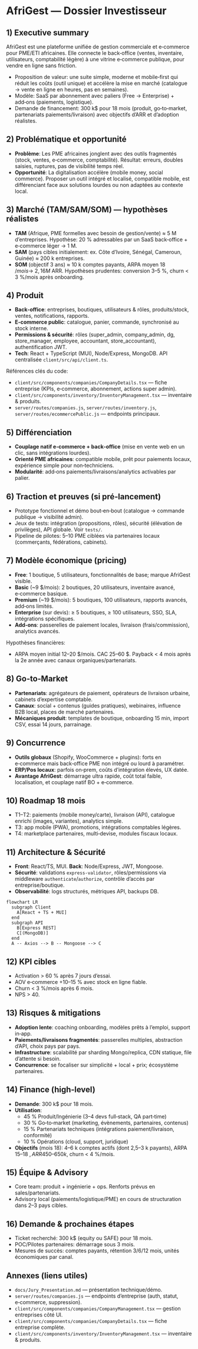# AfriGest — Dossier Investisseur

## 1) Executive summary
AfriGest est une plateforme unifiée de gestion commerciale et e‑commerce pour PME/ETI africaines. Elle connecte le back‑office (ventes, inventaire, utilisateurs, comptabilité légère) à une vitrine e‑commerce publique, pour vendre en ligne sans friction.

- Proposition de valeur: une suite simple, moderne et mobile‑first qui réduit les coûts (outil unique) et accélère la mise en marché (catalogue → vente en ligne en heures, pas en semaines).
- Modèle: SaaS par abonnement avec paliers (Free → Enterprise) + add‑ons (paiements, logistique).
- Demande de financement: 300 k$ pour 18 mois (produit, go‑to‑market, partenariats paiements/livraison) avec objectifs d’ARR et d’adoption réalistes.

## 2) Problématique et opportunité
- **Problème**: Les PME africaines jonglent avec des outils fragmentés (stock, ventes, e‑commerce, comptabilité). Résultat: erreurs, doubles saisies, ruptures, pas de visibilité temps réel.
- **Opportunité**: La digitalisation accélère (mobile money, social commerce). Proposer un outil intégré et localisé, compatible mobile, est différenciant face aux solutions lourdes ou non adaptées au contexte local.

## 3) Marché (TAM/SAM/SOM) — hypothèses réalistes
- **TAM** (Afrique, PME formelles avec besoin de gestion/vente) ≈ 5 M d’entreprises. Hypothèse: 20 % adressables par un SaaS back‑office + e‑commerce léger → 1 M.
- **SAM** (pays cibles initialement: ex. Côte d’Ivoire, Sénégal, Cameroun, Guinée) ≈ 200 k entreprises.
- **SOM** (objectif 3 ans) ≈ 10 k comptes payants, ARPA moyen 18 $/mois → ~2,16 M$ ARR. Hypothèses prudentes: conversion 3–5 %, churn < 3 %/mois après onboarding.

## 4) Produit
- **Back‑office**: entreprises, boutiques, utilisateurs & rôles, produits/stock, ventes, notifications, rapports.
- **E‑commerce public**: catalogue, panier, commande, synchronisé au stock interne.
- **Permissions & sécurité**: rôles (super_admin, company_admin, dg, store_manager, employee, accountant, store_accountant), authentification JWT.
- **Tech**: React + TypeScript (MUI), Node/Express, MongoDB. API centralisée `client/src/api/client.ts`.

Références clés du code:
- `client/src/components/companies/CompanyDetails.tsx` — fiche entreprise (KPIs, e‑commerce, abonnement, actions super admin).
- `client/src/components/inventory/InventoryManagement.tsx` — inventaire & produits.
- `server/routes/companies.js`, `server/routes/inventory.js`, `server/routes/ecommercePublic.js` — endpoints principaux.

## 5) Différenciation
- **Couplage natif e‑commerce + back‑office** (mise en vente web en un clic, sans intégrations lourdes).
- **Orienté PME africaines**: compatible mobile, prêt pour paiements locaux, expérience simple pour non‑techniciens.
- **Modularité**: add‑ons paiements/livraisons/analytics activables par palier.

## 6) Traction et preuves (si pré‑lancement)
- Prototype fonctionnel et démo bout‑en‑bout (catalogue → commande publique → visibilité admin).
- Jeux de tests: intégration (propositions, rôles), sécurité (élévation de privilèges), API globale. Voir `tests/`.
- Pipeline de pilotes: 5–10 PME ciblées via partenaires locaux (commerçants, fédérations, cabinets).

## 7) Modèle économique (pricing)
- **Free**: 1 boutique, 5 utilisateurs, fonctionnalités de base; marque AfriGest visible.
- **Basic** (~9 $/mois): 2 boutiques, 20 utilisateurs, inventaire avancé, e‑commerce basique.
- **Premium** (~19 $/mois): 5 boutiques, 100 utilisateurs, rapports avancés, add‑ons limités.
- **Enterprise** (sur devis): ≥ 5 boutiques, ≥ 100 utilisateurs, SSO, SLA, intégrations spécifiques.
- **Add‑ons**: passerelles de paiement locales, livraison (frais/commission), analytics avancés.

Hypothèses financières:
- ARPA moyen initial 12–20 $/mois. CAC 25–60 $. Payback < 4 mois après la 2e année avec canaux organiques/partenariats.

## 8) Go‑to‑Market
- **Partenariats**: agrégateurs de paiement, opérateurs de livraison urbaine, cabinets d’expertise comptable.
- **Canaux**: social + contenus (guides pratiques), webinaires, influence B2B local, places de marché partenaires.
- **Mécaniques produit**: templates de boutique, onboarding 15 min, import CSV, essai 14 jours, parrainage.

## 9) Concurrence
- **Outils globaux** (Shopify, WooCommerce + plugins): forts en e‑commerce mais back‑office PME non intégré ou lourd à paramétrer.
- **ERP/Pos locaux**: parfois on‑prem, coûts d’intégration élevés, UX datée.
- **Avantage AfriGest**: démarrage ultra rapide, coût total faible, localisation, et couplage natif BO + e‑commerce.

## 10) Roadmap 18 mois
- T1–T2: paiements (mobile money/carte), livraison (API), catalogue enrichi (images, variantes), analytics simple.
- T3: app mobile (PWA), promotions, intégrations comptables légères.
- T4: marketplace partenaires, multi‑devise, modules fiscaux locaux.

## 11) Architecture & Sécurité
- **Front**: React/TS, MUI. **Back**: Node/Express, JWT, Mongoose.
- **Sécurité**: validations `express-validator`, rôles/permissions via middleware `authenticate`/`authorize`, contrôle d’accès par entreprise/boutique.
- **Observabilité**: logs structurés, métriques API, backups DB.

```mermaid
flowchart LR
  subgraph Client
    A[React + TS + MUI]
  end
  subgraph API
    B[Express REST]
    C[(MongoDB)]
  end
  A -- Axios --> B -- Mongoose --> C
```

## 12) KPI cibles
- Activation > 60 % après 7 jours d’essai.
- AOV e‑commerce +10–15 % avec stock en ligne fiable.
- Churn < 3 %/mois après 6 mois.
- NPS > 40.

## 13) Risques & mitigations
- **Adoption lente**: coaching onboarding, modèles prêts à l’emploi, support in‑app.
- **Paiements/livraisons fragmentés**: passerelles multiples, abstraction d’API, choix pays par pays.
- **Infrastructure**: scalabilité par sharding Mongo/replica, CDN statique, file d’attente si besoin.
- **Concurrence**: se focaliser sur simplicité + local + prix; écosystème partenaires.

## 14) Finance (high‑level)
- **Demande**: 300 k$ pour 18 mois.
- **Utilisation**:
  - 45 % Produit/Ingénierie (3–4 devs full‑stack, QA part‑time)
  - 30 % Go‑to‑market (marketing, évènements, partenaires, contenus)
  - 15 % Partenariats techniques (intégrations paiement/livraison, conformité)
  - 10 % Opérations (cloud, support, juridique)
- **Objectifs** (mois 18): 4–6 k comptes actifs (dont 2,5–3 k payants), ARPA 15–18 $, ARR 450–650 k$, churn < 4 %/mois.

## 15) Équipe & Advisory
- Core team: produit + ingénierie + ops. Renforts prévus en sales/partenariats.
- Advisory local (paiements/logistique/PME) en cours de structuration dans 2–3 pays cibles.

## 16) Demande & prochaines étapes
- Ticket recherché: 300 k$ (equity ou SAFE) pour 18 mois.
- POC/Pilotes partenaires: démarrage sous 3 mois.
- Mesures de succès: comptes payants, rétention 3/6/12 mois, unités économiques par canal.

## Annexes (liens utiles)
- `docs/Jury_Presentation.md` — présentation technique/démo.
- `server/routes/companies.js` — endpoints d’entreprise (auth, statut, e‑commerce, suppression).
- `client/src/components/companies/CompanyManagement.tsx` — gestion entreprises côté UI.
- `client/src/components/companies/CompanyDetails.tsx` — fiche entreprise complète.
- `client/src/components/inventory/InventoryManagement.tsx` — inventaire & produits.
